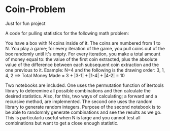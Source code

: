 # Coin-Problem
Just for fun project

A code for pulling statistics for the following math problem:

You have a box with N coins inside of it. The coins are numbered from 1 to N. You play a game; for every iteration of the game, 
you pull coins out of the box randomly until it's empty. For every iteration, you make a total amount of money equal to: 
the value of the first coin extracted, plus the absolute value of the difference between each subsequent coin extraction
and the one previous to it.
Example: N=4 and the following is the drawing order: 3, 1, 4, 2 ==> Total Money Made = 3 + |3-1| + |1-4| + |4-2| = 10

Two notebooks are included. One uses the permutation function of itertools library to deteremine all possible combinations and then calculate the desired statistics. Also, for this, two ways of calculating; a forward and a recursive method, are implemented. The second one uses the random library to generate random integers. Purpose of the second notebook is to be able to randomnly generate combinations and see the results as we go. This is particularlu useful when N is large and you cannot test all combinations but want to get a close enough statistic.
